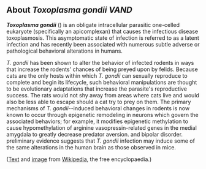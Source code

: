 About *Toxoplasma gondii VAND* 
------------------------------



***Toxoplasma gondii*** () is an obligate intracellular parasitic
one-celled eukaryote (specifically an apicomplexan) that causes the
infectious disease toxoplasmosis. This asymptomatic state of infection
is referred to as a latent infection and has recently been associated
with numerous subtle adverse or pathological behavioral alterations in
humans.

*T. gondii* has been shown to alter the behavior of infected rodents in
ways that increase the rodents\' chances of being preyed upon by felids.
Because cats are the only hosts within which *T. gondii* can sexually
reproduce to complete and begin its lifecycle, such behavioral
manipulations are thought to be evolutionary adaptations that increase
the parasite\'s reproductive success. The rats would not shy away from
areas where cats live and would also be less able to escape should a cat
try to prey on them. The primary mechanisms of *T. gondii*--induced
behavioral changes in rodents is now known to occur through epigenetic
remodeling in neurons which govern the associated behaviors; for
example, it modifies epigenetic methylation to cause hypomethylation of
arginine vasopressin-related genes in the medial amygdala to greatly
decrease predator aversion. and bipolar disorder. preliminary evidence
suggests that *T. gondii* infection may induce some of the same
alterations in the human brain as those observed in mice.

([Text](http://en.wikipedia.org/wiki/Toxoplasma_gondii) and
[image](https://commons.wikimedia.org/wiki/File:Toxoplasma_gondii_tachy.jpg)
from [Wikipedia](http://en.wikipedia.org/), the free encyclopaedia.)

